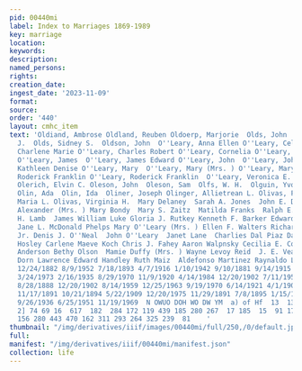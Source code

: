 ```yaml
---
pid: 00440mi
label: Index to Marriages 1869-1989
key: marriage
location: 
keywords: 
description: 
named_persons: 
rights: 
creation_date: 
ingest_date: '2023-11-09'
format: 
source: 
order: '440'
layout: cmhc_item
text: 'Oldiand, Ambrose Oldland, Reuben Oldoerp, Marjorie  Olds, John  Olds, John
  J.  Olds, Sidney S.  Oldson, John  O''Leary, Anna Ellen O''Leary, Celia M. O''Leary,
  Charlene Marie O''Leary, Charles Robert O''Leary, Cornelia O''Leary, Doris Constance
  O''Leary, James  O''Leary, James Edward O''Leary, John  O''Leary, John T. O''Leary,
  Kathleen Denise O''Leary, Mary  O''Leary, Mary (Mrs. ) O''Leary, Mary  O''Leary,
  Roderick Franklin O''Leary, Roderick Franklin  O''Leary, Veronica E. Olena, Minnie
  Olerich, Elvin C. Oleson, John  Oleson, Sam  Olfs, W. H.  Olguin, Yvonne Marlene
  Olin, Ada  Olin, Ida  Oliner, Joseph Olinger, Allietrean L. Olivas, Ferseno Olivas,
  Maria L. Olivas, Virginia H.  Mary Delaney  Sarah A. Jones  John E. Dunn  Susan
  Alexander (Mrs. ) Mary Bondy  Mary S. Zaitz  Matilda Franks  Ralph E. Chambers William
  H. Lamb  James William Luke Gloria J. Rutkey Kenneth F. Barker Edward Leroy Grasmick
  Jane L. McDonald Phelps Mary O''Leary (Mrs. ) Ellen F. Walters Richard Lee Robush
  Jr. Denis J. O''Neal  John O''Leary  Janet Lane  Charlies Dal Piaz Darlene Kaye
  Hosley Carlene Maeve Koch Chris J. Fahey Aaron Walpnsky Cecilia E. Connors Christina
  Anderson Bethy Olson  Mamie Duffy (Mrs. ) Wayne Levoy Reid  J. E. Veak  Pat Kelly  Louise
  Dorn Lawrence Edward Handley Ruth Maiz  Aldefonso Martinez Raynaldo L. Roybal  430  6/19/1891
  12/24/1882 8/9/1952 7/18/1893 4/7/1916 1/10/1942 9/10/1881 9/14/1915 6/1/1898 6/11/1977
  3/24/1973 2/16/1935 8/29/1970 11/9/1920 4/14/1984 12/20/1902 7/11/1954 4/21/1989
  8/28/1888 12/20/1902 8/14/1959 12/25/1963 9/19/1970 6/14/1921 4/1/1900 11/26/1942
  11/17/1891 10/21/1894 5/22/1909 12/20/1975 11/29/1891 7/8/1895 1/15/1905 5/23/1953
  9/26/1936 6/25/1951 11/19/1969  N OWUO DOH WO DW YM  a) of Hf  13  139 139 253 265
  2] 74 69 16  617  182  284 172 119 439 185 280 267  17 185  15  91 179 123  98  92
  156 280 443 470 162 311 293 264 325 239  81    '
thumbnail: "/img/derivatives/iiif/images/00440mi/full/250,/0/default.jpg"
full: 
manifest: "/img/derivatives/iiif/00440mi/manifest.json"
collection: life
---
```

